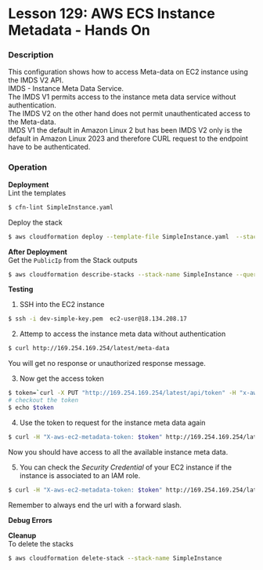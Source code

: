 # Lesson 129: AWS ECS Instance Metadata - Hands On

### Description

This configuration shows how to access Meta-data on EC2 instance using the IMDS V2 API.  
IMDS - Instance Meta Data Service.  
The IMDS V1 permits access to the instance meta data service without authentication.  
The IMDS V2 on the other hand does not permit unauthenticated access to the Meta-data.  
IMDS V1 the default in Amazon Linux 2 but has been
IMDS V2 only is the default in Amazon Linux 2023 and therefore CURL request to the endpoint have to be authenticated.

### Operation

**Deployment**  
Lint the templates

```bash
$ cfn-lint SimpleInstance.yaml
```

Deploy the stack

```bash
$ aws cloudformation deploy --template-file SimpleInstance.yaml  --stack-name SimpleInstance --capabilities CAPABILITY_NAMED_IAM
```

**After Deployment**  
Get the `PublicIp` from the Stack outputs

```bash
$ aws cloudformation describe-stacks --stack-name SimpleInstance --query "Stacks[0].Outputs" --no-cli-pager
```

**Testing**

1. SSH into the EC2 instance

```bash
$ ssh -i dev-simple-key.pem  ec2-user@18.134.208.17
```

2. Attemp to access the instance meta data without authentication

```bash
$ curl http://169.254.169.254/latest/meta-data
```

You will get no response or unauthorized response message.

3. Now get the access token

```bash
$ token=`curl -X PUT "http://169.254.169.254/latest/api/token" -H "x-aws-ec2-metadata-token-ttl-seconds: 21600"`
# checkout the token
$ echo $token
```

4. Use the token to request for the instance meta data again

```bash
$ curl -H "X-aws-ec2-metadata-token: $token" http://169.254.169.254/latest/meta-data
```

Now you should have access to all the available instance meta data.

5. You can check the _Security Credential_ of your EC2 instance if the instance is associated to an IAM role.

```bash
$ curl -H "X-aws-ec2-metadata-token: $token" http://169.254.169.254/latest/meta-data/identity-credentials/ec2/info/
```

Remember to always end the url with a forward slash.

**Debug Errors**

**Cleanup**  
To delete the stacks

```bash
$ aws cloudformation delete-stack --stack-name SimpleInstance
```
